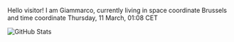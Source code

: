 Hello visitor! I am Giammarco, currently living in space coordinate Brussels and time coordinate Thursday, 11 March, 01:08 CET

![GitHub Stats](https://github-readme-stats.vercel.app/api?username=grcasanova)
